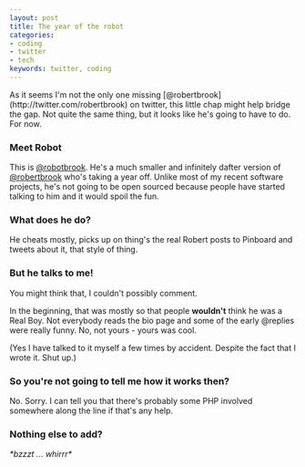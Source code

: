 ```yaml
---
layout: post
title: The year of the robot
categories: 
- coding
- twitter
- tech
keywords: twitter, coding
---
```


<div markdown="1" class="intro">
  As it seems I'm not the only one missing [@robertbrook](http://twitter.com/robertbrook) on twitter, this little chap might help bridge the gap. Not quite the same thing, but it looks like he's going to have to do. For now.
</div>

### Meet Robot

This is [@robotbrook](http://twitter.com/robotbrook). He's a much smaller and infinitely dafter version of [@robertbrook](http://twitter.com/robertbrook) who's taking a year off. Unlike most of my recent software projects, he's not going to be open sourced because people have started talking to him and it would spoil the fun.

### What does he do?

He cheats mostly, picks up on thing's the real Robert posts to Pinboard and tweets about it, that style of thing.

### But he talks to me!

You might think that, I couldn't possibly comment.

In the beginning, that was mostly so that people **wouldn't** think he was a Real Boy. Not everybody reads the bio page and some of the early @replies were really funny. No, not yours - yours was cool.

(Yes I have talked to it myself a few times by accident. Despite the fact that I wrote it. Shut up.)

### So you're not going to tell me how it works then?

No. Sorry. I can tell you that there's probably some PHP involved somewhere along the line if that's any help.

### Nothing else to add?

*\*bzzzt ... whirrr\**